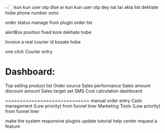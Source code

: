 👉🏻 kun kun user otp dise ar kun kun user otp dey nai tar akta list dekhate hobe phone number soho

order status manage from plugin order list

alertBox position fixed kore dekhate hobe

Invoice a real courier id bosate hobe

one click Courier entry


Dashboard:
=========================
Top selling product list
Order source
Sales performance
Sales amount 
discount amount
Sales target set
SMS Cost calculation dashboard

=============================
manual order entry
Cash management (Low priority) from funnel liner
Marketing Tools (Low priority) from funnel liner



make the system responsive
plugins update
tutorial
help center
request a feature